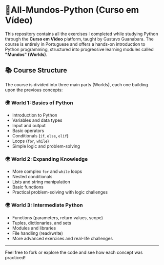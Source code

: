 # 🐍All-Mundos-Python (Curso em Vídeo)

This repository contains all the exercises I completed while studying Python through the **Curso em Vídeo** platform, taught by Gustavo Guanabara. The course is entirely in Portuguese and offers a hands-on introduction to Python programming, structured into progressive learning modules called **"Mundos" (Worlds)**.

## 📚 Course Structure

The course is divided into three main parts (Worlds), each one building upon the previous concepts:

### 🌍 World 1: Basics of Python
- Introduction to Python
- Variables and data types
- Input and output
- Basic operators
- Conditionals (`if`, `else`, `elif`)
- Loops (`for`, `while`)
- Simple logic and problem-solving

### 🌍 World 2: Expanding Knowledge
- More complex `for` and `while` loops
- Nested conditionals
- Lists and string manipulation
- Basic functions
- Practical problem-solving with logic challenges

### 🌍 World 3: Intermediate Python
- Functions (parameters, return values, scope)
- Tuples, dictionaries, and sets
- Modules and libraries
- File handling (read/write)
- More advanced exercises and real-life challenges

---

Feel free to fork or explore the code and see how each concept was practiced!
